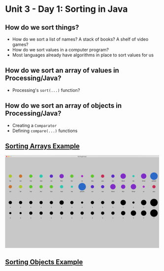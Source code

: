 # Unit 3 - Day 1: Sorting in Java

## How do we sort things?
  * How do we sort a list of names? A stack of books? A shelf of video games?
  * How do we sort values in a computer program?
  * Most languages already have algorithms in place to sort values for us

## How do we sort an array of values in Processing/Java?
  * Processing's `sort(...)` function?

## How do we sort an array of objects in Processing/Java?
  * Creating a `Comparator`
  * Defining `compare(...)` functions

## [Sorting Arrays Example](https://github.com/blwatkins/Data-Structures-From-A-New-Perspective/blob/master/3_Sorting/Day1/SortingArrays/src/SortingArrays.java)

<img src="https://github.com/blwatkins/Data-Structures-From-A-New-Perspective/blob/master/3_Sorting/Images/day1_sorting-arrays.png" alt="Sorting Arrays Example" width="500" height="300">

## [Sorting Objects Example]()

